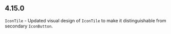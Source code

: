 ## 4.15.0

`IconTile` - Updated visual design of `IconTile` to make it distinguishable from secondary `IconButton`.


